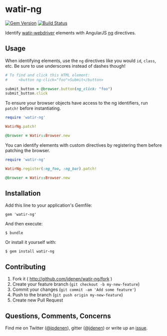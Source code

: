 # watir-ng
[![Gem Version](https://badge.fury.io/rb/watir-ng.svg)](http://badge.fury.io/rb/watir-ng)
[![Build Status](https://travis-ci.org/jdenen/watir-ng.svg?branch=master)](https://travis-ci.org/jdenen/watir-ng)

Identify [watir-webdriver](http://github.com/watir/watir-webdriver) elements with AngularJS [ng](https://docs.angularjs.org/api/ng/directive) directives.

## Usage

When identifying elements, use the `ng` directives like you would `id`, `class`, etc. Be sure to use underscores instead of dashes though!

```ruby
# To find and click this HTML element:
#     <button ng-click="foo">Submit</button>

submit_button = @browser.button(ng_click: "foo")
submit_button.click
```

To ensure your browser objects have access to the ng identifiers, run `patch!` before instantiating. 

```ruby
require 'watir-ng'

WatirNg.patch!

@browser = Watir::Browser.new
```

You can identify elements with custom directives by registering them before patching the browser. 

```ruby
require 'watir-ng'

WatirNg.register(:ng_foo, :ng_bar).patch!

@browser = Watir::Browser.new
```

## Installation

Add this line to your application's Gemfile:

    gem 'watir-ng'

And then execute:

    $ bundle

Or install it yourself with:

    $ gem install watir-ng

## Contributing

1. Fork it ( http://github.com/jdenen/watir-ng/fork )
2. Create your feature branch (`git checkout -b my-new-feature`)
3. Commit your changes (`git commit -am 'Add some feature'`)
4. Push to the branch (`git push origin my-new-feature`)
5. Create new Pull Request

## Questions, Comments, Concerns

Find me on Twitter ([@jpdenen](http://twitter.com/jpdenen)), gitter ([@jdenen](http://gitter.im/jdenen)) or write up an [issue](https://github.com/jdenen/watir-ng/issues/new).

